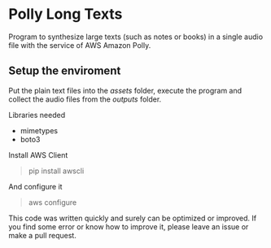 # Polly Long Texts
Program to synthesize large texts (such as notes or books) in a single audio file with the service of AWS Amazon Polly.

## Setup the enviroment

Put the plain text files into the *assets* folder, execute the program and collect the audio files from the *outputs* folder.

Libraries needed
* mimetypes
* boto3

Install AWS Client
> pip install awscli

And configure it
> aws configure


This code was written quickly and surely can be optimized or improved. If you find some error or know how to improve it, please leave an issue or make a pull request.
